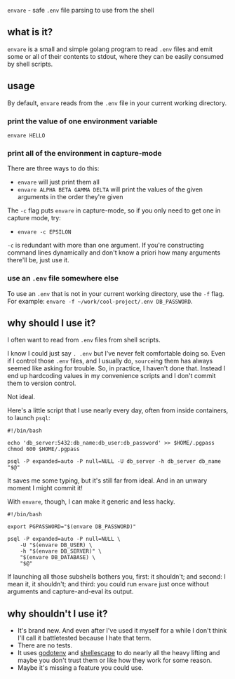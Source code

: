 `envare` - safe `.env` file parsing to use from the shell

## what is it?

`envare` is a small and simple golang program to read `.env` files and emit
some or all of their contents to stdout, where they can be easily consumed by
shell scripts.

## usage

By default, `envare` reads from the `.env` file in your current working
directory.

### print the value of one environment variable

`envare HELLO`

### print all of the environment in capture-mode

There are three ways to do this:

- `envare` will just print them all
- `envare ALPHA BETA GAMMA DELTA` will print the values of the given arguments
  in the order they're given

The `-c` flag puts `envare` in capture-mode, so if you only need to get one in
capture mode, try:

- `envare -c EPSILON`

`-c` is redundant with more than one argument.  If you're constructing command
lines dynamically and don't know a priori how many arguments there'll be, just
use it.

### use an `.env` file somewhere else

To use an `.env` that is not in your current working directory, use the `-f`
flag.  For example: `envare -f ~/work/cool-project/.env DB_PASSWORD`.

## why should I use it?

I often want to read from `.env` files from shell scripts.

I know I could just say `. .env` but I've never felt comfortable doing so.
Even if I control those `.env` files, and I usually do, `source`ing them has
always seemed like asking for trouble.  So, in practice, I haven't done that.
Instead I end up hardcoding values in my convenience scripts and I don't
commit them to version control.

Not ideal.

Here's a little script that I use nearly every day, often from inside
containers, to launch `psql`:

```shell
#!/bin/bash

echo 'db_server:5432:db_name:db_user:db_password' >> $HOME/.pgpass
chmod 600 $HOME/.pgpass

psql -P expanded=auto -P null=NULL -U db_server -h db_server db_name "$@"
```

It saves me some typing, but it's still far from ideal.  And in an unwary
moment I might commit it!

With `envare`, though, I can make it generic and less hacky.

```shell
#!/bin/bash

export PGPASSWORD="$(envare DB_PASSWORD)"

psql -P expanded=auto -P null=NULL \
    -U "$(envare DB_USER) \
    -h "$(envare DB_SERVER)" \
    "$(envare DB_DATABASE) \
    "$@"
```

If launching all those subshells bothers you, first: it shouldn't; and second:
I mean it, it shouldn't; and third: you could run `envare` just once without
arguments and capture-and-eval its output.


## why shouldn't I use it?

- It's brand new.  And even after I've used it myself for a while I don't
  think I'll call it battletested because I hate that term.
- There are no tests.
- It uses [godotenv](https://github.com/joho/godotenv) and
  [shellescape](https://github.com/alessio/shellescape) to do nearly all the
  heavy lifting and maybe you don't trust them or like how they work for some
  reason.
- Maybe it's missing a feature you could use.

